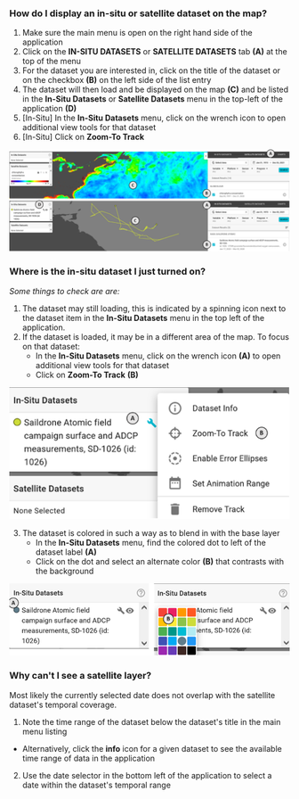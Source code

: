 ### How do I display an in-situ or satellite dataset on the map?

1. Make sure the main menu is open on the right hand side of the application
2. Click on the **IN-SITU DATASETS** or **SATELLITE DATASETS** tab **(A)** at the top of the menu
3. For the dataset you are interested in, click on the title of the dataset or on the checkbox **(B)** on the left side of the list entry
4. The dataset will then load and be displayed on the map **(C)** and be listed in the **In-Situ Datasets** or **Satellite Datasets** menu in the top-left of the application **(D)**
5. \[In-Situ\] In the **In-Situ Datasets** menu, click on the wrench icon to open additional view tools for that dataset
6. \[In-Situ\] Click on **Zoom-To Track**

<div class="helpContainer-image left">
<img src="img/mapping-general-fig1.png">
</div>

### Where is the in-situ dataset I just turned on?

_Some things to check are are:_

1. The dataset may still loading, this is indicated by a spinning icon next to the dataset item in the **In-Situ Datasets** menu in the top left of the application.
2. If the dataset is loaded, it may be in a different area of the map. To focus on that dataset:
    - In the **In-Situ Datasets** menu, click on the wrench icon **(A)** to open additional view tools for that dataset
    - Click on **Zoom-To Track** **(B)**

<div class="helpContainer-image left">
<img src="img/mapping-general-fig2.png">
</div>

3. The dataset is colored in such a way as to blend in with the base layer
    - In the **In-Situ Datasets** menu, find the colored dot to left of the dataset label **(A)**
    - Click on the dot and select an alternate color **(B)** that contrasts with the background

<div class="helpContainer-image left">
<img src="img/mapping-general-fig3.png">
</div>

### Why can't I see a satellite layer?

Most likely the currently selected date does not overlap with the satellite dataset's temporal coverage.

1. Note the time range of the dataset below the dataset's title in the main menu listing

-   Alternatively, click the **info** icon for a given dataset to see the available time range of data in the application

2. Use the date selector in the bottom left of the application to select a date within the dataset's temporal range
